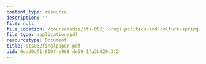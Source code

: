 ```yaml
---
content_type: resource
description: ''
file: null
file_location: /coursemedia/sts-062j-drugs-politics-and-culture-spring-2006/0cad0df1919fe968de591fa3b029d3f2_sts062finalpaper.pdf
file_type: application/pdf
resourcetype: Document
title: sts062finalpaper.pdf
uid: 0cad0df1-919f-e968-de59-1fa3b029d3f2
---
```

